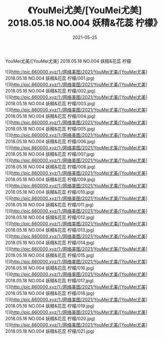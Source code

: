 ﻿---
layout: post
title:  《YouMei尤美/[YouMei尤美] 2018.05.18 NO.004 妖精&花蕊 柠檬》
date:   2021-05-25
img: http://pic.660000.xyz/1:/网络美图/2021/YouMei尤美/[YouMei尤美] 2018.05.18 NO.004 妖精&花蕊 柠檬/000.jpg
categories: [美女, 清纯, 唯美]
---

YouMei尤美/[YouMei尤美] 2018.05.18 NO.004 妖精&花蕊 柠檬

 ![](http://pic.660000.xyz/1:/网络美图/2021/YouMei尤美/[YouMei尤美] 2018.05.18 NO.004 妖精&花蕊 柠檬/001.jpg) <br>![](http://pic.660000.xyz/1:/网络美图/2021/YouMei尤美/[YouMei尤美] 2018.05.18 NO.004 妖精&花蕊 柠檬/002.jpg) <br>![](http://pic.660000.xyz/1:/网络美图/2021/YouMei尤美/[YouMei尤美] 2018.05.18 NO.004 妖精&花蕊 柠檬/003.jpg) <br>![](http://pic.660000.xyz/1:/网络美图/2021/YouMei尤美/[YouMei尤美] 2018.05.18 NO.004 妖精&花蕊 柠檬/004.jpg) <br>![](http://pic.660000.xyz/1:/网络美图/2021/YouMei尤美/[YouMei尤美] 2018.05.18 NO.004 妖精&花蕊 柠檬/005.jpg) <br>![](http://pic.660000.xyz/1:/网络美图/2021/YouMei尤美/[YouMei尤美] 2018.05.18 NO.004 妖精&花蕊 柠檬/006.jpg) <br>![](http://pic.660000.xyz/1:/网络美图/2021/YouMei尤美/[YouMei尤美] 2018.05.18 NO.004 妖精&花蕊 柠檬/007.jpg) <br>![](http://pic.660000.xyz/1:/网络美图/2021/YouMei尤美/[YouMei尤美] 2018.05.18 NO.004 妖精&花蕊 柠檬/008.jpg) <br>![](http://pic.660000.xyz/1:/网络美图/2021/YouMei尤美/[YouMei尤美] 2018.05.18 NO.004 妖精&花蕊 柠檬/009.jpg) <br>![](http://pic.660000.xyz/1:/网络美图/2021/YouMei尤美/[YouMei尤美] 2018.05.18 NO.004 妖精&花蕊 柠檬/010.jpg) <br>![](http://pic.660000.xyz/1:/网络美图/2021/YouMei尤美/[YouMei尤美] 2018.05.18 NO.004 妖精&花蕊 柠檬/011.jpg) <br>![](http://pic.660000.xyz/1:/网络美图/2021/YouMei尤美/[YouMei尤美] 2018.05.18 NO.004 妖精&花蕊 柠檬/012.jpg) <br>![](http://pic.660000.xyz/1:/网络美图/2021/YouMei尤美/[YouMei尤美] 2018.05.18 NO.004 妖精&花蕊 柠檬/013.jpg) <br>![](http://pic.660000.xyz/1:/网络美图/2021/YouMei尤美/[YouMei尤美] 2018.05.18 NO.004 妖精&花蕊 柠檬/014.jpg) <br>![](http://pic.660000.xyz/1:/网络美图/2021/YouMei尤美/[YouMei尤美] 2018.05.18 NO.004 妖精&花蕊 柠檬/015.jpg) <br>![](http://pic.660000.xyz/1:/网络美图/2021/YouMei尤美/[YouMei尤美] 2018.05.18 NO.004 妖精&花蕊 柠檬/016.jpg) <br>![](http://pic.660000.xyz/1:/网络美图/2021/YouMei尤美/[YouMei尤美] 2018.05.18 NO.004 妖精&花蕊 柠檬/017.jpg) <br>![](http://pic.660000.xyz/1:/网络美图/2021/YouMei尤美/[YouMei尤美] 2018.05.18 NO.004 妖精&花蕊 柠檬/018.jpg) <br>![](http://pic.660000.xyz/1:/网络美图/2021/YouMei尤美/[YouMei尤美] 2018.05.18 NO.004 妖精&花蕊 柠檬/019.jpg) <br>![](http://pic.660000.xyz/1:/网络美图/2021/YouMei尤美/[YouMei尤美] 2018.05.18 NO.004 妖精&花蕊 柠檬/020.jpg) <br>![](http://pic.660000.xyz/1:/网络美图/2021/YouMei尤美/[YouMei尤美] 2018.05.18 NO.004 妖精&花蕊 柠檬/021.jpg) <br>